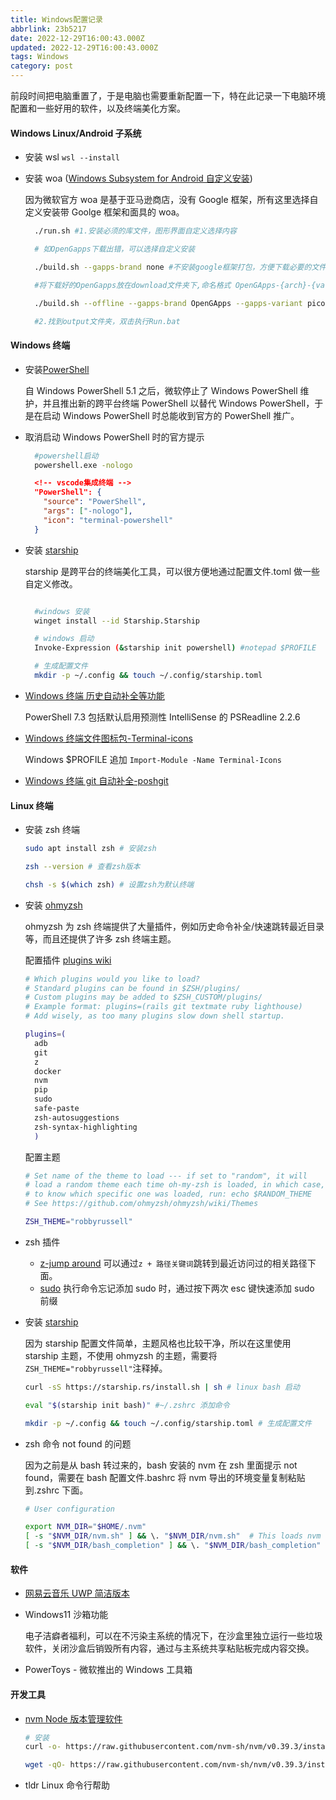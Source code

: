 ```yaml
---
title: Windows配置记录
abbrlink: 23b5217
date: 2022-12-29T16:00:43.000Z
updated: 2022-12-29T16:00:43.000Z
tags: Windows
category: post
---
```


前段时间把电脑重置了，于是电脑也需要重新配置一下，特在此记录一下电脑环境配置和一些好用的软件，以及终端美化方案。

<!-- more -->

#### Windows Linux/Android 子系统

- 安装 wsl `wsl --install`

- 安装 woa ([Windows Subsystem for Android 自定义安装](https://github.com/LSPosed/MagiskOnWSALocal))

  因为微软官方 woa 是基于亚马逊商店，没有 Google 框架，所有这里选择自定义安装带 Goolge 框架和面具的 woa。

  ```bash
    ./run.sh #1.安装必须的库文件，图形界面自定义选择内容

    # 如OpenGapps下载出错，可以选择自定义安装

    ./build.sh --gapps-brand none #不安装google框架打包，方便下载必要的文件, 此步会生成 download和output文件夹

    #将下载好的OpenGapps放在download文件夹下,命名格式 OpenGApps-{arch}-{variant}.zip

    ./build.sh --offline --gapps-brand OpenGApps --gapps-variant pico --remove-amazon # 以离线方式重新打包，

    #2.找到output文件夹，双击执行Run.bat

  ```

#### Windows 终端

- 安装[PowerShell](https://learn.microsoft.com/en-us/powershell/)

  自 Windows PowerShell 5.1 之后，微软停止了 Windows PowerShell 维护，并且推出新的跨平台终端 PowerShell 以替代 Windows PowerShell，于是在启动 Windows PowerShell 时总能收到官方的 PowerShell 推广。

- 取消启动 Windows PowerShell 时的官方提示

  ```bash
    #powershell启动
    powershell.exe -nologo
  ```

  ```json
    <!-- vscode集成终端 -->
    "PowerShell": {
      "source": "PowerShell",
      "args": ["-nologo"],
      "icon": "terminal-powershell"
    }
  ```

- 安装 [starship](https://starship.rs/)

  starship 是跨平台的终端美化工具，可以很方便地通过配置文件.toml 做一些自定义修改。

  ```bash

    #windows 安装
    winget install --id Starship.Starship

    # windows 启动
    Invoke-Expression (&starship init powershell) #notepad $PROFILE

    # 生成配置文件
    mkdir -p ~/.config && touch ~/.config/starship.toml

  ```

- [Windows 终端 历史自动补全等功能](https://learn.microsoft.com/en-us/powershell/module/psreadline/about/about_psreadline?view=powershell-7.3)

  PowerShell 7.3 包括默认启用预测性 IntelliSense 的 PSReadline 2.2.6

- [Windows 终端文件图标包-Terminal-icons](https://github.com/devblackops/Terminal-Icons)

  Windows $PROFILE 追加 `Import-Module -Name Terminal-Icons`

- [Windows 终端 git 自动补全-poshgit](https://github.com/dahlbyk/posh-git)

#### Linux 终端

- 安装 zsh 终端

  ```bash
  sudo apt install zsh # 安装zsh

  zsh --version # 查看zsh版本

  chsh -s $(which zsh) # 设置zsh为默认终端
  ```

- 安装 [ohmyzsh](https://github.com/ohmyzsh/ohmyzsh)

  ohmyzsh 为 zsh 终端提供了大量插件，例如历史命令补全/快速跳转最近目录等，而且还提供了许多 zsh 终端主题。

  配置插件 [plugins wiki](https://github.com/ohmyzsh/ohmyzsh/wiki/Plugins)

  ```bash
  # Which plugins would you like to load?
  # Standard plugins can be found in $ZSH/plugins/
  # Custom plugins may be added to $ZSH_CUSTOM/plugins/
  # Example format: plugins=(rails git textmate ruby lighthouse)
  # Add wisely, as too many plugins slow down shell startup.

  plugins=(
    adb
    git
    z
    docker
    nvm
    pip
    sudo
    safe-paste
    zsh-autosuggestions
    zsh-syntax-highlighting
    )

  ```

  配置主题

  ```bash
  # Set name of the theme to load --- if set to "random", it will
  # load a random theme each time oh-my-zsh is loaded, in which case,
  # to know which specific one was loaded, run: echo $RANDOM_THEME
  # See https://github.com/ohmyzsh/ohmyzsh/wiki/Themes

  ZSH_THEME="robbyrussell"

  ```

- zsh 插件

  - [z-jump around](https://github.com/ohmyzsh/ohmyzsh/tree/master/plugins/z) 可以通过`z + 路径关键词`跳转到最近访问过的相关路径下面。
  - [sudo](https://github.com/ohmyzsh/ohmyzsh/tree/master/plugins/sudo) 执行命令忘记添加 sudo 时，通过按下两次 esc 键快速添加 sudo 前缀

- 安装 [starship](https://starship.rs/)

  因为 starship 配置文件简单，主题风格也比较干净，所以在这里使用 starship 主题，不使用 ohmyzsh 的主题，需要将`ZSH_THEME="robbyrussell"`注释掉。

  ```bash
  curl -sS https://starship.rs/install.sh | sh # linux bash 启动

  eval "$(starship init bash)" #~/.zshrc 添加命令

  mkdir -p ~/.config && touch ~/.config/starship.toml # 生成配置文件
  ```

- zsh 命令 not found 的问题

  因为之前是从 bash 转过来的，bash 安装的 nvm 在 zsh 里面提示 not found，需要在 bash 配置文件.bashrc 将 nvm 导出的环境变量复制粘贴到.zshrc 下面。

  ```bash
  # User configuration

  export NVM_DIR="$HOME/.nvm"
  [ -s "$NVM_DIR/nvm.sh" ] && \. "$NVM_DIR/nvm.sh"  # This loads nvm
  [ -s "$NVM_DIR/bash_completion" ] && \. "$NVM_DIR/bash_completion"  # This loads nvm bash_completion
  ```

#### 软件

- [网易云音乐 UWP 简洁版本](https://github.com/JasonWei512/NetEase-Cloud-Music-UWP-Repack)

- Windows11 沙箱功能

  电子洁癖者福利，可以在不污染主系统的情况下，在沙盒里独立运行一些垃圾软件，关闭沙盒后销毁所有内容，通过与主系统共享粘贴板完成内容交换。

- PowerToys - 微软推出的 Windows 工具箱

#### 开发工具

- [nvm Node 版本管理软件](https://github.com/nvm-sh/nvm)

  ```bash
  # 安装
  curl -o- https://raw.githubusercontent.com/nvm-sh/nvm/v0.39.3/install.sh | bash

  wget -qO- https://raw.githubusercontent.com/nvm-sh/nvm/v0.39.3/install.sh | bash

  ```

- tldr Linux 命令行帮助
